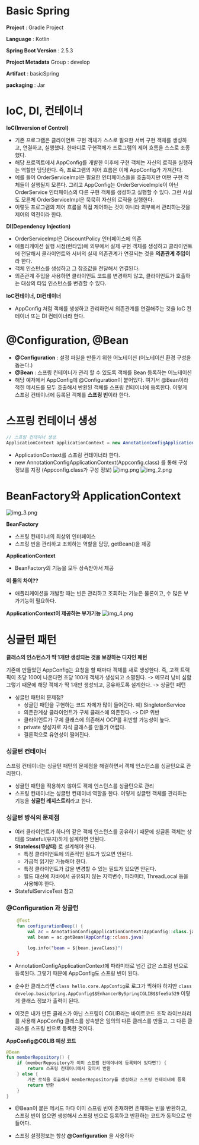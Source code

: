 # Basic Spring
**Project** : Gradle Project

**Language** : Kotlin

**Spring Boot Version** : 2.5.3

**Project Metadata** Group : develop

**Artifact** : basicSpring

**packaging** : Jar

# IoC, DI, 컨테이너

**IoC(Inversion of Control)**
- 기존 프로그램은 클라이언트 구현 객체가 스스로 필요한 서버 구현 객체를 생성하고, 연결하고, 실행했다. 한마디로 구현객체가 프로그램의 제어 흐름을 스스로 조종했다.
- 해당 프로젝트에서 AppConfig를 개발한 이후에 구현 객체는 자신의 로직을 실행하는 역할만 담당한다. 즉, 프로그램의 제어 흐름은 이제 AppConfig가 가져간다.
- 예를 들어 OrderServiceImpl은 필요한 인터페이스들을 호출하지만 어떤 구현 객체들이 실행될지 모른다. 그리고 AppConfig는 OrderServiceImple이 아닌 OrderService 인터페이스의 다른 구현 객체를 생성하고 실행할 수 있다. 그런 사실도 모른체 OrderServiceImpl은 묵묵히 자신의 로직을 실행한다.
- 이렇듯 프로그램의 제어 흐름을 직접 제어하는 것이 아니라 외부에서 관리하는것을 제어의 역전이라 한다.

**DI(Dependency Injection)**
- OrderServiceImpl은 DiscountPolicy 인터페이스에 의존
- 애플리케이션 실행 시점(런타임)에 외부에서 실제 구현 객체를 생성하고 클라이언트에 전달해서 클라이언트와 서버의 실제 의존관계가 연결되는 것을 **의존관계 주입이**라 한다.
- 객체 인스턴스를 생성하고 그 참조값을 전달해서 연결된다.
- 의존관계 주입을 사용하면 클라이언트 코드를 변경하지 않고, 클라이언트가 호출하는 대상의 타입 인스턴스를 변경할 수 있다.

**IoC컨테이너, DI컨테이너**
- AppConfig 처럼 객체를 생성하고 관리하면서 의존관계를 연결해주는 것을 IoC 컨테이너 또는 DI 컨테이너라 한다.

# @Configuration, @Bean
- **@Configuration** : 설정 파일을 만들기 위한 어노테이션 (어노테이션 환경 구성을 돕는다.)
- **@Bean** : 스프링 컨테이너가 관리 할 수 있도록 객체를 Bean 등록하는 어노테이션
- 해당 예저에서 AppConfig에 @Configuration이 붙어있다. 여기서 @Bean이라 적힌 메서드를 모두 호출해서 반환된 객체를 스프링 컨테이너에 등록한다. 이렇게 스프링 컨테이너에 등록된 객체를 **스프링 빈**이라 한다.

# 스프링 컨테이너 생성
``` java
// 스프링 컨테이너 생성
ApplicationContext applicationContext = new AnnotationConfigApplicationContext(Appconfig.class);
```
- ApplicationContext를 스프링 컨테이너라 한다.
- new AnnotationConfigApplicationContext(Appconfig.class) 를 통해 구성 정보를 지정 (Appconfig.class가 구성 정보)
![img.png](img.png)
![img_2.png](img_2.png)

# BeanFactory와 ApplicationContext
![img_3.png](img_3.png)

**BeanFactory**
- 스프링 컨테이너의 최상위 인터페이스
- 스프링 빈을 관리하고 조회하는 역할을 담당, getBean()을 제공

**ApplicationContext**
- BeanFactory의 기능을 모두 상속받아서 제공

**이 둘의 차이??**
- 애플리케이션을 개발할 때는 빈은 관리하고 조회하는 기능은 물론이고, 수 많은 부가기능이 필요하다.

**ApplicationContext이 제공하는 부가기능**
![img_4.png](img_4.png)

# 싱글턴 패턴
**클래스의 인스턴스가 딱 1개만 생성되는 것을 보장하는 디자인 패턴**

기존에 만들었던 AppConfig는 요청을 할 때마다 객체를 새로 생성한다.
즉, 고객 트랙픽이 초당 100이 나온다면 초당 100개 객체가 생성되고 소멸된다. -> 메모리 낭비 심함
그렇기 때문에 해당 객체가 딱 1개만 생성되고, 공유하도록 설계한다. -> 싱글턴 패턴

- 싱글턴 패턴의 문제점?
    - 싱글턴 패턴을 구현하는 코드 자체가 많이 들어간다. 예) SingletonService
    - 의존관계상 클라이언트가 구체 클래스에 의존한다. -> DIP 위반
    - 클라이언트가 구체 클래스에 의존해서 OCP를 위반할 가능성이 높다.
    - private 생성자로 자식 클래스를 만들기 어렵다.
    - 결론적으로 유연성이 떨어진다.

### 싱글턴 컨테이너
스프링 컨테이너는 싱글턴 패턴의 문제점을 해결하면서 객체 인스턴스를 싱글턴으로 관리한다.
- 싱글턴 패턴을 적용하지 않아도 객체 인스턴스를 싱글턴으로 관리
- 스프링 컨테이너는 싱글턴 컨테이너 역할을 한다. 이렇게 싱글턴 객체를 관리하는 기능을 **싱글턴 레지스트리**라고 한다.

### 싱글턴 방식의 문제점
- 여러 클라이언트가 하나의 같은 객체 인스턴스를 공유하기 때문에 싱글톤 객체는 상태를 Stateful(유지)하게 설계하면 안된다.
- **Stateless(무상태)** 로 설계해야 한다.
    - 특정 클라이언트에 의존적인 필드가 있으면 안된다.
    - 가급적 읽기만 가능해야 한다.
    - 특정 클라이언트가 값을 변경할 수 있는 필드가 있으면 안된다.
    - 필드 대신에 자바에서 공유되지 않는 지역변수, 파라미터, ThreadLocal 등을 사용해야 한다.
- StatefulServiceTest 참고

### @Configuration 과 싱글턴
``` kotlin
    @Test
    fun configurationDeep() {
        val ac = AnnotationConfigApplicationContext(AppConfig::class.java)
        val bean = ac.getBean(AppConfig::class.java)

        log.info("bean = ${bean.javaClass}")
    }
```
- AnnotationConfigApplicationContext에 파라미터로 넘긴 값은 스프링 빈으로 등록된다. 그렇기 때문에 AppConfig도 스프링 빈이 된다.
- 순수한 클래스라면 `class hello.core.AppConfig`로 로그가 찍혀야 하지만 `class develop.basicSpring.AppConfig$$EnhancerBySpringCGLIB$$fee5a529` 이렇게 클래스 정보가 출력이 된다.
  
- 이것은 내가 만든 클래스가 아닌 스프링이 CGLIB라는 바이트코드 조작 라이브러리를 사용해 AppConfig 클래스를 상속받은 임의의 다른 클래스를 만들고, 그 다른 클래스를 스프링 빈으로 등록한 것이다.

**AppConfig@CGLIB 예상 코드**
```kotlin
@Bean
fun memberRepository() {
    if (memberRepository가 이미 스프링 컨테이너에 등록되어 있다면?) {
        return 스프링 컨테이너에서 찾아서 반환
    } else {
        기존 로직을 호출해서 memberRepository를 생성하고 스프링 컨테이너에 등록
        return 반환        
    }
}
```
- @Bean이 붙은 메서드 마다 이미 스프링 빈이 존재하면 존재하는 빈을 반환하고, 스프링 빈이 없으면 생성해서 스프링 빈으로 등록하고 반환하는 코드가 동적으로 만들어다.

- 스프링 설정정보는 항상 **@Configuration** 을 사용하자
